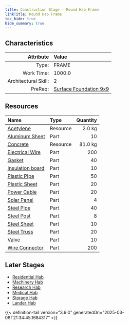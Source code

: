 ```yaml
---
title: Construction Stage - Round Hab Frame
linkTitle: Round Hab Frame
toc_hide: true
hide_summary: true
---
```

<!-- This is generated by the MarsSim HelpGenertor, do not edit. -->

## Characteristics

| Attribute      | Value |
|--------:|:------|
|Type:|FRAME|
|Work Time:|1000.0|
|Architectural Skill:|2|
|PreReq:|[Surface Foundation 9x9](/docs/definitions/construction/surface-foundation-9x9)|

## Resources

| Name | Type | Quantity |
|:-----|:-----|-----:|
|[Acetylene](/docs/definitions/resource/acetylene)|Resource|2.0 kg|
|[Aluminum Sheet](/docs/definitions/part/aluminum-sheet)|Part|10|
|[Concrete](/docs/definitions/resource/concrete)|Resource|81.0 kg|
|[Electrical Wire](/docs/definitions/part/electrical-wire)|Part|200|
|[Gasket](/docs/definitions/part/gasket)|Part|40|
|[Insulation board](/docs/definitions/part/insulation-board)|Part|10|
|[Plastic Pipe](/docs/definitions/part/plastic-pipe)|Part|50|
|[Plastic Sheet](/docs/definitions/part/plastic-sheet)|Part|20|
|[Power Cable](/docs/definitions/part/power-cable)|Part|20|
|[Solar Panel](/docs/definitions/part/solar-panel)|Part|4|
|[Steel Pipe](/docs/definitions/part/steel-pipe)|Part|40|
|[Steel Post](/docs/definitions/part/steel-post)|Part|8|
|[Steel Sheet](/docs/definitions/part/steel-sheet)|Part|10|
|[Steel Truss](/docs/definitions/part/steel-truss)|Part|20|
|[Valve](/docs/definitions/part/valve)|Part|10|
|[Wire Connector](/docs/definitions/part/wire-connector)|Part|200|

## Later Stages
- [Residential Hab](/docs/definitions/construction/residential-hab)
- [Machinery Hab](/docs/definitions/construction/machinery-hab)
- [Research Hab](/docs/definitions/construction/research-hab)
- [Medical Hab](/docs/definitions/construction/medical-hab)
- [Storage Hab](/docs/definitions/construction/storage-hab)
- [Lander Hab](/docs/definitions/construction/lander-hab)



{{< definition-tail version="3.9.0" generatedOn="2025-03-08T21:34:45.1684317" >}}

